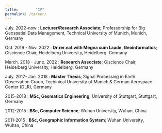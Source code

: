 ```yaml
---
title:        "CV"
permalink: /career/
---
```

July. 2022-now
:   **Lecturer/Research Associate**; Professorship for Big Geospatial Data Management, Technical University of Munich, Munich, Germany

Oct. 2019 - Nov. 2022
:   **Dr.rer.nat with Megna cum Laude, Geoinformatics**; Giscience Chair, Heidelberg University, Heidelberg, Germany

March. 2018 - June. 2022
:   **Research Associate**; Giscience Chair, Heidelberg University, Heidelberg, Germany

July. 2017- Jan. 2018
: **Master Thesis**; Signal Processing in Earth Observation Group, Techinical University of Munich & German Aerospace Center (DLR), Germany

2015-2018
:   **MSc, Geomatics Engineering**; University of
    Stuttgart, Stuttgart, Germany

2012-2015
:   **BSc, Computer Science**; Wuhan University, Wuhan, China

2011-2015
:   **BSc,  Geographic Information System**; Wuhan University, Wuhan, China

